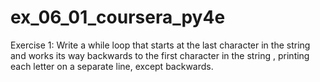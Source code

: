 # ex_06_01_coursera_py4e

Exercise 1: Write a
while
loop that starts at the last character in the
string and works its way backwards to the first character in the string
,
printing each letter on a separate line, except backwards.
